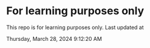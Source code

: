 # For learning purposes only
This repo is for learning purposes only.
Last updated at

Thursday, March 28, 2024 9:12:20 AM

